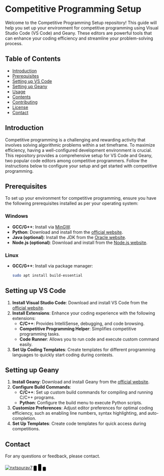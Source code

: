 # Competitive Programming Setup

Welcome to the Competitive Programming Setup repository! This guide will help you set up your environment for competitive programming using Visual Studio Code (VS Code) and Geany. These editors are powerful tools that can enhance your coding efficiency and streamline your problem-solving process.

## Table of Contents

- [Introduction](#introduction)
- [Prerequisites](#prerequisites)
- [Setting up VS Code](#setting-up-vs-code)
- [Setting up Geany](#setting-up-geany)
- [Usage](#usage)
- [Contents](#contents)
- [Contributing](#contributing)
- [License](https://github.com/nxtsourav7/Compitative-Programming-Setup/blob/main/LICENSE)
- [Contact](#contact)

## Introduction

Competitive programming is a challenging and rewarding activity that involves solving algorithmic problems within a set timeframe. To maximize efficiency, having a well-configured development environment is crucial. This repository provides a comprehensive setup for VS Code and Geany, two popular code editors among competitive programmers. Follow the instructions below to configure your setup and get started with competitive programming.

## Prerequisites

To set up your environment for competitive programming, ensure you have the following prerequisites installed as per your operating system:
### Windows
- **GCC/G++**: Install via [MinGW](http://www.mingw.org/).
- **Python**: Download and install from the [official website](https://www.python.org/downloads/).
- **Java (optional)**: Install the JDK from the [Oracle website](https://www.oracle.com/java/technologies/javase-jdk11-downloads.html).
- **Node.js (optional)**: Download and install from the [Node.js website](https://nodejs.org/).

### Linux
- **GCC/G++**:  Install via package manager:
  ```bash
  sudo apt install build-essential
  ```

## Setting up VS Code

1. **Install Visual Studio Code**: Download and install VS Code from the [official website](https://code.visualstudio.com/).
2. **Install Extensions**: Enhance your coding experience with the following extensions:
   - **C/C++**: Provides IntelliSense, debugging, and code browsing.
   - **Competitive Programming Helper**: Simplifies competitive programming tasks.
   - **Code Runner**: Allows you to run code and execute custom command easily.
3. **Set Up Coding Templates**: Create templates for different programming languages to quickly start coding during contests.

## Setting up Geany

1. **Install Geany**: Download and install Geany from the [official website](https://www.geany.org/).
2. **Configure Build Commands**:
   - **C/C++**: Set up custom build commands for compiling and running C/C++ programs.
   - **Python**: Configure the build menu to execute Python scripts.
3. **Customize Preferences**: Adjust editor preferences for optimal coding efficiency, such as enabling line numbers, syntax highlighting, and auto-completion.
4. **Set Up Templates**: Create code templates for quick access during competitions.

## Contact

For any questions or feedback, please contact.

<a href="https://fb.com/nxtsourav7" target="blank"><img align="center" src="https://raw.githubusercontent.com/rahuldkjain/github-profile-readme-generator/master/src/images/icons/Social/facebook.svg" alt="nxtsourav7" height="30" width="40" /></a>
<a href="https://codeforces.com/profile/nxtsourav7" target="blank"><img align="center" src="src/images/codeforces.svg" alt="nxtsourav7" height="30" width="40" /></a>